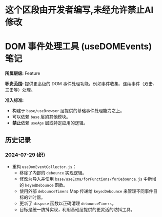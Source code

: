 # 这个区段由开发者编写,未经允许禁止AI修改

# DOM 事件处理工具 (useDOMEvents) 笔记

**所属层级:** Feature

**职责范围:** 提供更高级的 DOM 事件处理功能，例如事件收集、连续事件（双击、三击等）处理。

**准入标准:**
- 构建于 `base/useBrowser` 层提供的基础事件处理能力之上。
- 可以依赖 `base` 层的其他模块。
- **禁止**依赖 `useAge` 层或特定应用的逻辑。

## 历史记录

### 2024-07-29 (织)
- 重构 `useDomEventCollector.js`：
  - 移除了内部的 `debounce` 实现逻辑。
  - 修改为导入并使用 `base/useEcma/forFunctions/forDebounce.js` 中新增的 `keyedDebounce` 函数。
  - 使用外部 `debounceTimers` Map 传递给 `keyedDebounce` 来管理不同事件目标的计时器。
  - 更新了 `dispose` 函数以正确清理 `debounceTimers`。
  - 目标是统一防抖实现，利用基础层提供的更灵活的防抖工具。 